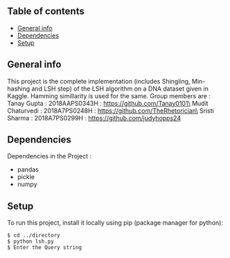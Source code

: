 ## Table of contents
* [General info](#general-info)
* [Dependencies](#Dependencies)
* [Setup](#setup)


## General info
This project is the complete implementation (includes Shingling, Min-hashing and LSH step) of the LSH algorithm on a DNA dataset
given in Kaggle. Hamming simillarity is used for the same.
Group members are :\
Tanay Gupta : 2018AAPS0343H : https://github.com/Tanay0101\
Mudit Chaturvedi : 2018A7PS0248H : https://github.com/TheRhetorician\
Sristi Sharma : 2018A7PS0299H : https://github.com/judyhopps24
	
## Dependencies
Dependencies in the Project :
* pandas
* pickle
* numpy


## Setup
To run this project, install it locally using pip (package manager for python):

```
$ cd ../directory
$ python lsh.py
$ Enter the Query string

```
